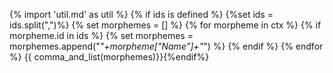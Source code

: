 {% import 'util.md' as util %}
{% if ids is defined %}
{%set ids = ids.split(",")%}
{% set morphemes = [] %}
{% for morpheme in ctx %}
{% if morpheme.id in ids %}
{% set morphemes = morphemes.append("<i>"+morpheme["Name"]+"</i>") %}
{% endif %}
{% endfor %}
{{ comma_and_list(morphemes)}}{%endif%}